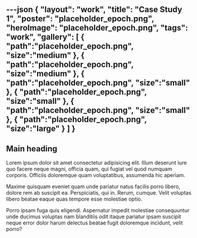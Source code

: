 ---json 
{
  "layout": "work",
  "title": "Case Study 1",
  "poster": "placeholder_epoch.png",
  "heroImage": "placeholder_epoch.png",
  "tags": "work",
  "gallery": [
    {
      "path":"placeholder_epoch.png",
      "size":"medium"
    },
    {
      "path":"placeholder_epoch.png",
      "size":"medium"
    },
    {
      "path":"placeholder_epoch.png",
      "size":"small"
    },
    {
      "path":"placeholder_epoch.png",
      "size":"small"
    },
    {
      "path":"placeholder_epoch.png",
      "size":"small"
    },
    {
      "path":"placeholder_epoch.png",
      "size":"large"
    }
  ]
}
---

## Main heading
Lorem ipsum dolor sit amet consectetur adipisicing elit. Illum deserunt iure quo facere neque magni, officia quam, qui fugiat vel quod numquam corporis. Officiis doloremque quam voluptatibus, assumenda hic aperiam.

Maxime quisquam eveniet quam unde pariatur natus facilis porro libero, dolore rem ab suscipit ea. Perspiciatis, qui in. Rerum, cumque. Velit voluptas libero beatae eaque quas tempore esse molestiae optio.

Porro ipsam fuga quis eligendi. Aspernatur impedit molestiae consequuntur unde ducimus voluptas nam blanditiis odit itaque pariatur ipsam suscipit neque error dolor harum delectus beatae fugit doloremque incidunt, velit porro?